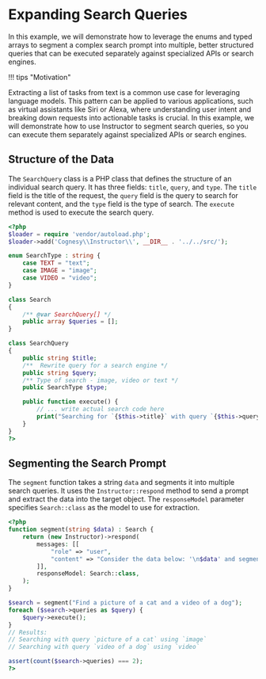 # Expanding Search Queries

In this example, we will demonstrate how to leverage the enums and typed arrays
to segment a complex search prompt into multiple, better structured queries that
can be executed separately against specialized APIs or search engines.

!!! tips "Motivation"

Extracting a list of tasks from text is a common use case for leveraging language
models. This pattern can be applied to various applications, such as virtual
assistants like Siri or Alexa, where understanding user intent and breaking down
requests into actionable tasks is crucial. In this example, we will demonstrate
how to use Instructor to segment search queries, so you can execute them separately
against specialized APIs or search engines.

## Structure of the Data

The `SearchQuery` class is a PHP class that defines the structure of an individual
search query. It has three fields: `title`, `query`, and `type`. The `title` field
is the title of the request, the `query` field is the query to search for relevant
content, and the `type` field is the type of search. The `execute` method is used
to execute the search query.

```php
<?php
$loader = require 'vendor/autoload.php';
$loader->add('Cognesy\\Instructor\\', __DIR__ . '../../src/');

enum SearchType : string {
    case TEXT = "text";
    case IMAGE = "image";
    case VIDEO = "video";
}

class Search
{
    /** @var SearchQuery[] */
    public array $queries = [];
}

class SearchQuery
{
    public string $title;
    /**  Rewrite query for a search engine */
    public string $query;
    /** Type of search - image, video or text */
    public SearchType $type;

    public function execute() {
        // ... write actual search code here
        print("Searching for `{$this->title}` with query `{$this->query}` using `{$this->type->value}`\n");
    }
}
?>
```

## Segmenting the Search Prompt

The `segment` function takes a string `data` and segments it into multiple search queries.
It uses the `Instructor::respond` method to send a prompt and extract the data into
the target object. The `responseModel` parameter specifies `Search::class` as the model
to use for extraction.

```php
<?php
function segment(string $data) : Search {
    return (new Instructor)->respond(
        messages: [[
            "role" => "user",
            "content" => "Consider the data below: '\n$data' and segment it into multiple search queries",
        ]],
        responseModel: Search::class,
    );
}

$search = segment("Find a picture of a cat and a video of a dog");
foreach ($search->queries as $query) {
    $query->execute();
}
// Results:
// Searching with query `picture of a cat` using `image`
// Searching with query `video of a dog` using `video`

assert(count($search->queries) === 2);
?>
```
